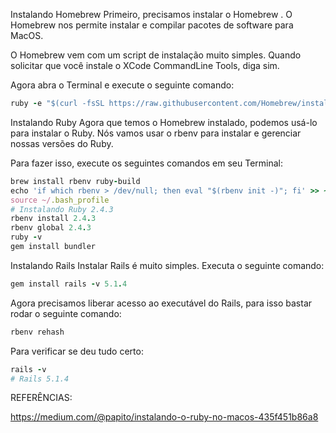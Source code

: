 Instalando Homebrew
Primeiro, precisamos instalar o Homebrew . O Homebrew nos permite instalar e compilar pacotes de software para MacOS.

O Homebrew vem com um script de instalação muito simples. Quando solicitar que você instale o XCode CommandLine Tools, diga sim.

Agora abra o Terminal e execute o seguinte comando:

```ruby
ruby -e "$(curl -fsSL https://raw.githubusercontent.com/Homebrew/install/master/install)"
```

Instalando Ruby
Agora que temos o Homebrew instalado, podemos usá-lo para instalar o Ruby. Nós vamos usar o rbenv para instalar e gerenciar nossas versões do Ruby.

Para fazer isso, execute os seguintes comandos em seu Terminal:

```ruby
brew install rbenv ruby-build
echo 'if which rbenv > /dev/null; then eval "$(rbenv init -)"; fi' >> ~/.bash_profile
source ~/.bash_profile
# Instalando Ruby 2.4.3
rbenv install 2.4.3
rbenv global 2.4.3
ruby -v
gem install bundler
```

Instalando Rails
Instalar Rails é muito simples. Executa o seguinte comando:

```ruby
gem install rails -v 5.1.4
```

Agora precisamos liberar acesso ao executável do Rails, para isso bastar rodar o seguinte comando:

```ruby
rbenv rehash
```

Para verificar se deu tudo certo:

```ruby
rails -v
# Rails 5.1.4
```

REFERÊNCIAS:

https://medium.com/@papito/instalando-o-ruby-no-macos-435f451b86a8